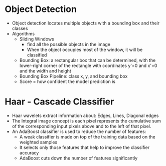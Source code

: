# Object Detection
* Object detection locates multiple objects with a bounding box and their classes
* Algorithms
  * Sliding Windows
    * find all the possible objects in the image
    * When the object occupies most of the window, it will be classified
  * Bounding Box: a rectangular box that can be determined, with the lower-right corner of the rectangle with coordinates y'=0 and x'=0 and the width and height
  * Bounding Box Pipeline: class x, y, and bounding box
  * Score = how confident the model prediction is
# Haar - Cascade Classifier
* Haar wavelets extract information about: Edges, Lines, Diagonal edges
* The Integral image concept is each pixel represents the cumulative sum of the corresponding input pixels above and to the left of that pixel.
* An AdaBoost classifier is used to reduce the number of features:
  * A weak classifier is made on top of the training data based on the weighted samples
  * It selects only those features that help to improve the classifier accuracy
  * AdaBoost cuts down the number of features significantly
